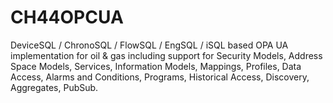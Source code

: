 # CH44OPCUA
DeviceSQL / ChronoSQL / FlowSQL / EngSQL / iSQL based OPA UA implementation for oil &amp; gas including support for Security Models, Address Space Models, Services, Information Models, Mappings, Profiles, Data Access, Alarms and Conditions, Programs, Historical Access, Discovery, Aggregates, PubSub.
